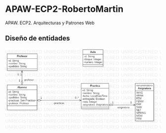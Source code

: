 # APAW-ECP2-RobertoMartin
APAW. ECP2. Arquitecturas y Patrones Web

## Diseño de entidades
![alt text](https://raw.githubusercontent.com/robertome/APAW-ECP2-RobertoMartin/develop/docs/APAW.ECP1.Modelo.png)
